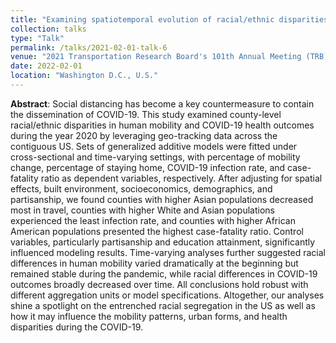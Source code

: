 ```yaml
---
title: "Examining spatiotemporal evolution of racial/ethnic disparities in human mobility and COVID-19 health outcomes: Evidence from the contiguous United States"
collection: talks
type: "Talk"
permalink: /talks/2021-02-01-talk-6
venue: "2021 Transportation Research Board's 101th Annual Meeting (TRB)"
date: 2022-02-01
location: "Washington D.C., U.S."
---
```

**Abstract**:
Social distancing has become a key countermeasure to contain the dissemination of COVID-19. This study examined county-level racial/ethnic disparities in human mobility and COVID-19 health outcomes during the year 2020 by leveraging geo-tracking data across the contiguous US. Sets of generalized additive models were fitted under cross-sectional and time-varying settings, with percentage of mobility change, percentage of staying home, COVID-19 infection rate, and case-fatality ratio as dependent variables, respectively. After adjusting for spatial effects, built environment, socioeconomics, demographics, and partisanship, we found counties with higher Asian populations decreased most in travel, counties with higher White and Asian populations experienced the least infection rate, and counties with higher African American populations presented the highest case-fatality ratio. Control variables, particularly partisanship and education attainment, significantly influenced modeling results. Time-varying analyses further suggested racial differences in human mobility varied dramatically at the beginning but remained stable during the pandemic, while racial differences in COVID-19 outcomes broadly decreased over time. All conclusions hold robust with different aggregation units or model specifications. Altogether, our analyses shine a spotlight on the entrenched racial segregation in the US as well as how it may influence the mobility patterns, urban forms, and health disparities during the COVID-19.